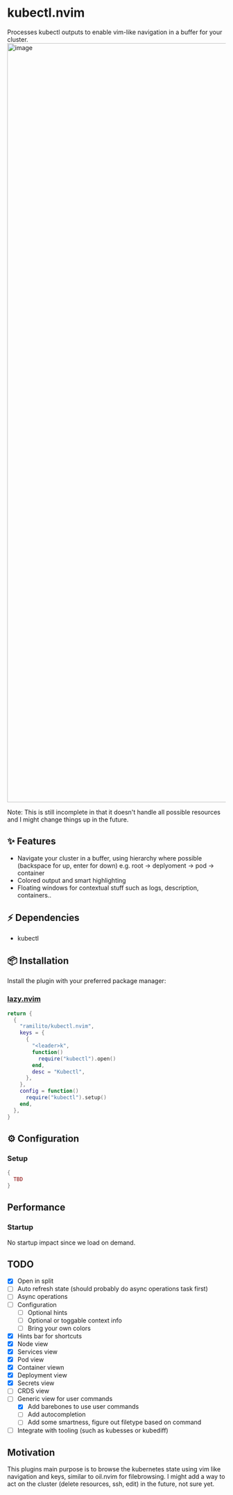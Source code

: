 # kubectl.nvim
Processes kubectl outputs to enable vim-like navigation in a buffer for your cluster.
<img width="1746" alt="image" src="https://github.com/Ramilito/kubectl.nvim/assets/8473233/c999a5cd-5a64-4787-b232-f2acffd247f2">

Note: This is still incomplete in that it doesn't handle all possible resources and I might change things up in the future.

## ✨ Features
- Navigate your cluster in a buffer, using hierarchy where possible (backspace for up, enter for down) e.g. root -> deplyoment -> pod -> container
- Colored output and smart highlighting
- Floating windows for contextual stuff such as logs, description, containers..

## ⚡️ Dependencies
- kubectl
  
## 📦 Installation

Install the plugin with your preferred package manager:

### [lazy.nvim](https://github.com/folke/lazy.nvim)

```lua
return {
  {
    "ramilito/kubectl.nvim",
    keys = {
      {
        "<leader>k",
        function()
          require("kubectl").open()
        end,
        desc = "Kubectl",
      },
    },
    config = function()
      require("kubectl").setup()
    end,
  },
}
```

## ⚙️ Configuration

### Setup
```lua
{
  TBD
}
```

## Performance

### Startup

No startup impact since we load on demand.

## TODO
- [x] Open in split
- [ ] Auto refresh state (should probably do async operations task first)
- [ ] Async operations
- [ ] Configuration
  - [ ] Optional hints
  - [ ] Optional or toggable context info
  - [ ] Bring your own colors
- [x] Hints bar for shortcuts
- [x] Node view
- [x] Services view
- [x] Pod view
- [x] Container viewn
- [x] Deployment view
- [x] Secrets view
- [ ] CRDS view
- [ ] Generic view for user commands
  - [x] Add barebones to use user commands
  - [ ] Add autocompletion
  - [ ] Add some smartness, figure out filetype based on command
- [ ] Integrate with tooling (such as kubesses or kubediff)

## Motivation
This plugins main purpose is to browse the kubernetes state using vim like navigation and keys, similar to oil.nvim for filebrowsing. I might add a way to act on the cluster (delete resources, ssh, edit) in the future, not sure yet.
